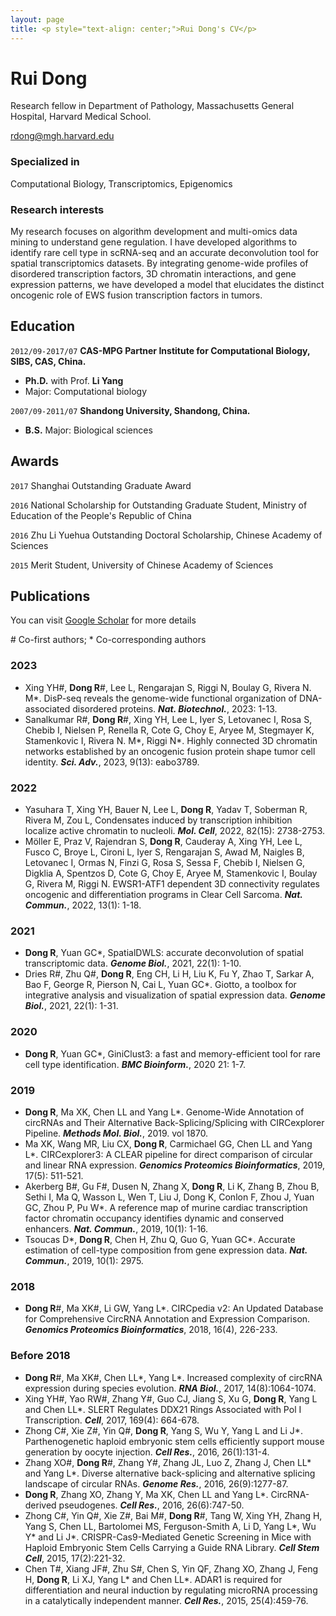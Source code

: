 ```yaml
---
layout: page
title: <p style="text-align: center;">Rui Dong's CV</p>
---
```


# Rui Dong
Research fellow in Department of Pathology, Massachusetts General Hospital, Harvard Medical School.

<div id="webaddress">
<a href="rdong@mgh.harvard.edu">rdong@mgh.harvard.edu</a>
</div>


### Specialized in

Computational Biology, Transcriptomics, Epigenomics


### Research interests

My research focuses on algorithm development and multi-omics data mining to understand gene regulation. I have developed algorithms to identify rare cell type in scRNA-seq and an accurate deconvolution tool for spatial transcriptomics datasets. By integrating genome-wide profiles of disordered transcription factors, 3D chromatin interactions, and gene expression patterns, we have developed a model that elucidates the distinct oncogenic role of EWS fusion transcription factors in tumors.

## Education

`2012/09-2017/07`
__CAS-MPG Partner Institute for Computational Biology, SIBS, CAS, China.__

- **Ph.D.** with Prof. **Li Yang**
- Major: Computational biology

`2007/09-2011/07`
__Shandong University, Shandong, China.__

- **B.S.** Major: Biological sciences



## Awards

`2017` Shanghai Outstanding Graduate Award

`2016` National Scholarship for Outstanding Graduate Student, Ministry of Education of the People's Republic of China

`2016` Zhu Li Yuehua Outstanding Doctoral Scholarship, Chinese Academy of Sciences

`2015` Merit Student, University of Chinese Academy of Sciences


## Publications

<!-- A list is also available [online](https://scholar.google.com/citations?user=wcQO0GAAAAAJ&hl=zh-CN) -->
You can visit [Google Scholar](https://scholar.google.com/citations?user=wcQO0GAAAAAJ&hl) for more details<br>

\# Co-first authors; \* Co-corresponding authors

### **2023**

* Xing YH\#, **Dong R**\#, Lee L, Rengarajan S, Riggi N, Boulay G, Rivera N. M\*. DisP-seq reveals the genome-wide functional organization of DNA-associated disordered proteins. ***Nat. Biotechnol.***, 2023: 1-13.
* Sanalkumar R\#, **Dong R**\#, Xing YH, Lee L, Iyer S, Letovanec I, Rosa S, Chebib I, Nielsen P, Renella R, Cote G, Choy E, Aryee M, Stegmayer K, Stamenkovic I, Rivera N. M\*, Riggi N\*. Highly connected 3D chromatin networks established by an oncogenic fusion protein shape tumor cell identity. ***Sci. Adv.***, 2023, 9(13): eabo3789.

### **2022**

* Yasuhara T, Xing YH, Bauer N, Lee L, **Dong R**, Yadav T, Soberman R, Rivera M, Zou L, Condensates induced by transcription inhibition localize active chromatin to nucleoli. ***Mol. Cell***, 2022, 82(15): 2738-2753.
* Möller E, Praz V, Rajendran S, **Dong R**, Cauderay A, Xing YH, Lee L, Fusco C, Broye L, Cironi L, Iyer S, Rengarajan S, Awad M, Naigles B, Letovanec I, Ormas N, Finzi G, Rosa S, Sessa F, Chebib I, Nielsen G, Digklia A, Spentzos D, Cote G, Choy E, Aryee M, Stamenkovic I, Boulay G, Rivera M, Riggi N. EWSR1-ATF1 dependent 3D connectivity regulates oncogenic and differentiation programs in Clear Cell Sarcoma. ***Nat. Commun.***, 2022, 13(1): 1-18.

### **2021**
                                                                                                                                                                                                                                                                                                                          
* **Dong R**, Yuan GC\*, SpatialDWLS: accurate deconvolution of spatial transcriptomic data. ***Genome Biol.***, 2021, 22(1): 1-10.
* Dries R\#, Zhu Q\#, **Dong R**, Eng CH, Li H, Liu K, Fu Y, Zhao T, Sarkar A, Bao F, George R, Pierson N, Cai L, Yuan GC\*. Giotto, a toolbox for integrative analysis and visualization of spatial expression data. ***Genome Biol.***, 2021, 22(1): 1-31.

### **2020**

* **Dong R**, Yuan GC\*, GiniClust3: a fast and memory-efficient tool for rare cell type identification. ***BMC Bioinform.***, 2020 21: 1-7.

### **2019**

*	**Dong R**, Ma XK, Chen LL and Yang L\*. Genome-Wide Annotation of circRNAs and Their Alternative Back-Splicing/Splicing with CIRCexplorer Pipeline. ***Methods Mol. Biol.***, 2019. vol 1870. 
* Ma XK, Wang MR, Liu CX, **Dong R**, Carmichael GG, Chen LL and Yang L\*. CIRCexplorer3: A CLEAR pipeline for direct comparison of circular and linear RNA expression. ***Genomics Proteomics Bioinformatics***, 2019, 17(5): 511-521.
* Akerberg B\#, Gu F\#, Dusen N, Zhang X, **Dong R**, Li K, Zhang B, Zhou B, Sethi I, Ma Q, Wasson L, Wen T, Liu J, Dong K, Conlon F, Zhou J, Yuan GC, Zhou P, Pu W\*. A reference map of murine cardiac transcription factor chromatin occupancy identifies dynamic and conserved enhancers. ***Nat. Commun.***, 2019, 10(1): 1-16.
* Tsoucas D\*, **Dong R**, Chen H, Zhu Q, Guo G, Yuan GC\*. Accurate estimation of cell-type composition from gene expression data. ***Nat. Commun.***, 2019, 10(1): 2975.

### **2018**

* **Dong R**\#, Ma XK\#, Li GW, Yang L\*. CIRCpedia v2: An Updated Database for Comprehensive CircRNA Annotation and Expression Comparison. ***Genomics Proteomics Bioinformatics***, 2018, 16(4), 226-233.

### **Before 2018**

* **Dong R**\#, Ma XK\#, Chen LL\*, Yang L\*. Increased complexity of circRNA expression during species evolution. ***RNA Biol.***, 2017, 14(8):1064-1074.
* Xing YH\#, Yao RW\#, Zhang Y\#, Guo CJ, Jiang S, Xu G, **Dong R**, Yang L and Chen LL\*. SLERT Regulates DDX21 Rings Associated with Pol I Transcription. ***Cell***, 2017, 169(4): 664-678.
* Zhong C\#, Xie Z\#, Yin Q\#, **Dong R**, Yang S, Wu Y, Yang L and Li J\*. Parthenogenetic haploid embryonic stem cells efficiently support mouse generation by oocyte injection. ***Cell Res.***, 2016, 26(1):131-4.
* Zhang XO\#, **Dong R**\#, Zhang Y\#, Zhang JL, Luo Z, Zhang J, Chen LL\* and Yang L\*. Diverse alternative back-splicing and alternative splicing landscape of circular RNAs. ***Genome Res.***, 2016, 26(9):1277-87.
* **Dong R**, Zhang XO, Zhang Y, Ma XK, Chen LL and Yang L\*. CircRNA-derived pseudogenes. ***Cell Res.***, 2016, 26(6):747-50.
* Zhong C\#, Yin Q\#, Xie Z\#, Bai M\#, **Dong R**\#, Tang W, Xing YH, Zhang H, Yang S, Chen LL, Bartolomei MS, Ferguson-Smith A, Li D, Yang L\*, Wu Y\* and Li J\*. CRISPR-Cas9-Mediated Genetic Screening in Mice with Haploid Embryonic Stem Cells Carrying a Guide RNA Library. ***Cell Stem Cell***, 2015, 17(2):221-32.
* Chen T\#, Xiang JF\#, Zhu S\#, Chen S, Yin QF, Zhang XO, Zhang J, Feng H, **Dong R**, Li XJ, Yang L\* and Chen LL\*. ADAR1 is required for differentiation and neural induction by regulating microRNA processing in a catalytically independent manner. ***Cell Res.***, 2015, 25(4):459-76.

<!-- ### Footer

Last updated: Aug 24 2023 -->
